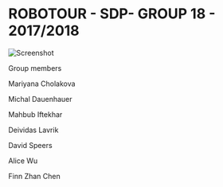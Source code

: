 # ROBOTOUR - SDP- GROUP 18 - 2017/2018

![Screenshot](screenshot.png)

Group members

Mariyana Cholakova

Michal Dauenhauer

Mahbub Iftekhar

Deividas Lavrik

David Speers

Alice Wu

Finn Zhan Chen
